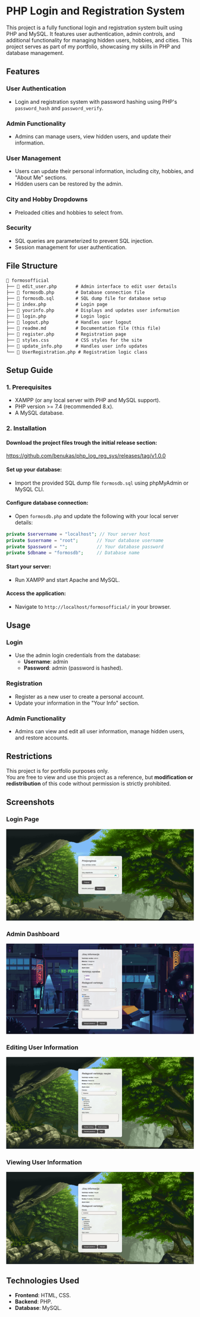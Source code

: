 # PHP Login and Registration System

This project is a fully functional login and registration system built using PHP and MySQL. It features user authentication, admin controls, and additional functionality for managing hidden users, hobbies, and cities. This project serves as part of my portfolio, showcasing my skills in PHP and database management.

## Features

### User Authentication
- Login and registration system with password hashing using PHP's `password_hash` and `password_verify`.

### Admin Functionality
- Admins can manage users, view hidden users, and update their information.

### User Management
- Users can update their personal information, including city, hobbies, and "About Me" sections.
- Hidden users can be restored by the admin.

### City and Hobby Dropdowns
- Preloaded cities and hobbies to select from.

### Security
- SQL queries are parameterized to prevent SQL injection.
- Session management for user authentication.

## File Structure

```
📂 formosofficial
├── 📄 edit_user.php       # Admin interface to edit user details
├── 📄 formosdb.php        # Database connection file
├── 📄 formosdb.sql        # SQL dump file for database setup
├── 📄 index.php           # Login page
├── 📄 yourinfo.php        # Displays and updates user information
├── 📄 login.php           # Login logic
├── 📄 logout.php          # Handles user logout
├── 📄 readme.md           # Documentation file (this file)
├── 📄 register.php        # Registration page
├── 📄 styles.css          # CSS styles for the site
├── 📄 update_info.php     # Handles user info updates
└── 📄 UserRegistration.php # Registration logic class
```

## Setup Guide

### 1. Prerequisites
- XAMPP (or any local server with PHP and MySQL support).
- PHP version >= 7.4 (recommended 8.x).
- A MySQL database.

### 2. Installation

#### Download the project files trough the initial release section:
https://github.com/benukas/php_log_reg_sys/releases/tag/v1.0.0

#### Set up your database:
- Import the provided SQL dump file `formosdb.sql` using phpMyAdmin or MySQL CLI.

#### Configure database connection:
- Open `formosdb.php` and update the following with your local server details:
```php
private $servername = "localhost"; // Your server host
private $username = "root";       // Your database username
private $password = "";           // Your database password
private $dbname = "formosdb";     // Database name
```

#### Start your server:
- Run XAMPP and start Apache and MySQL.

#### Access the application:
- Navigate to `http://localhost/formosofficial/` in your browser.

## Usage

### Login
- Use the admin login credentials from the database:
  - **Username**: admin
  - **Password**: admin (password is hashed).

### Registration
- Register as a new user to create a personal account.
- Update your information in the "Your Info" section.

### Admin Functionality
- Admins can view and edit all user information, manage hidden users, and restore accounts.

## Restrictions
This project is for portfolio purposes only.  
You are free to view and use this project as a reference, but **modification or redistribution** of this code without permission is strictly prohibited.

## Screenshots

### Login Page
![Login Page](images/login.png)

### Admin Dashboard
![Admin Dashboard](images/admin.png)

### Editing User Information
![Editing User Information](images/editinguser.png)

### Viewing User Information
![Viewing User Information](images/viewinginfo.png)


## Technologies Used
- **Frontend**: HTML, CSS.
- **Backend**: PHP.
- **Database**: MySQL.

